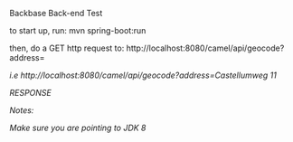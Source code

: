 Backbase Back-end Test

to start up, run: mvn spring-boot:run

then, do a GET http request to: http://localhost:8080/camel/api/geocode?address=<ADDRESS>

i.e http://localhost:8080/camel/api/geocode?address=Castellumweg 11

RESPONSE



Notes:

Make sure you are pointing to JDK 8